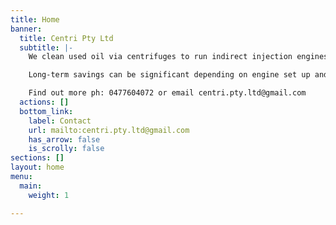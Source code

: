 ```yaml
---
title: Home
banner:
  title: Centri Pty Ltd
  subtitle: |-
    We clean used oil via centrifuges to run indirect injection engines dual tank start up/shut down or diesel on single tank oil/diesel/fuel mix.

    Long-term savings can be significant depending on engine set up and individual run times.

    Find out more ph: 0477604072 or email centri.pty.ltd@gmail.com
  actions: []
  bottom_link:
    label: Contact
    url: mailto:centri.pty.ltd@gmail.com
    has_arrow: false
    is_scrolly: false
sections: []
layout: home
menu:
  main:
    weight: 1

---
```

